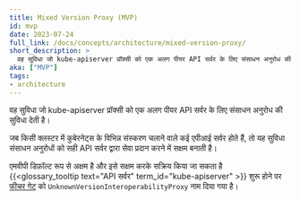 ```yaml
---
title: Mixed Version Proxy (MVP)
id: mvp
date: 2023-07-24
full_link: /docs/concepts/architecture/mixed-version-proxy/
short_description: >
  वह सुविधा जो kube-apiserver प्रॉक्सी को एक अलग पीयर API सर्वर के लिए संसाधन अनुरोध की सुविधा देती है। 
aka: ["MVP"]
tags:
- architecture
---
```

वह सुविधा जो kube-apiserver प्रॉक्सी को एक अलग पीयर API सर्वर के लिए संसाधन अनुरोध की सुविधा देती है। 

<!--more-->

जब किसी क्लस्टर में कुबेरनेट्स के विभिन्न संस्करण चलाने वाले कई एपीआई सर्वर होते हैं, तो यह सुविधा संसाधन अनुरोधों को सही API सर्वर द्वारा सेवा प्रदान करने में सक्षम बनाती है।

एमवीपी डिफ़ॉल्ट रूप से अक्षम है और इसे सक्षम करके सक्रिय किया जा सकता है
{{<glossary_tooltip text="API सर्वर" term_id="kube-apiserver" >}} शुरू होने पर [फीचर गेट](/docs/reference/command-line-tools-reference/feature-gates/) को `UnknownVersionInteroperabilityProxy` नाम दिया गया है।